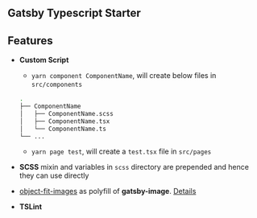 ## Gatsby Typescript Starter

## Features

- **Custom Script**

  - `yarn component ComponentName`, will create below files in `src/components`

  ```bash
  .
  ├── ComponentName
  │   ├── ComponentName.scss
  │   ├── ComponentName.tsx
  │   └── ComponentName.ts
  └── ...
  ```

  - `yarn page test`, will create a `test.tsx` file in `src/pages`

- **SCSS** mixin and variables in `scss` directory are prepended and hence they can use directly

- [object-fit-images](https://github.com/bfred-it/object-fit-images) as polyfill of **gatsby-image**. [Details](https://github.com/gatsbyjs/gatsby/issues/2470#issuecomment-338394370)

- **TSLint**
